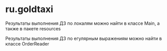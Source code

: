 # ru.goldtaxi

Результаты выполнения ДЗ по локалям можно найти в классе Main, а также в пакете resources

Результаты выполнения ДЗ по егулярным выражениям можно найти в классе OrderReader


